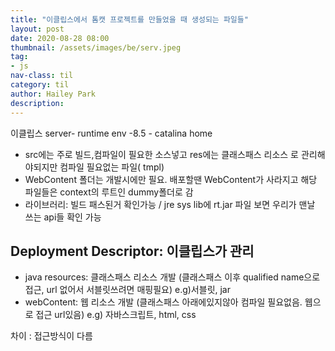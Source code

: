```yaml
---
title: "이클립스에서 톰캣 프로젝트를 만들었을 때 생성되는 파일들"
layout: post
date: 2020-08-28 08:00
thumbnail: /assets/images/be/serv.jpeg
tag:
- js
nav-class: til
category: til
author: Hailey Park
description: 
---
```



이클립스 server- runtime env -8.5 - catalina home

- src에는 주로 빌드,컴파일이 필요한 소스넣고 res에는 클래스패스 리소스 로 관리해야되지만 컴파일 필요없는 파일( tmpl)
- WebContent 폴더는 개발시에만 필요. 배포할땐 WebContent가 사라지고 해당 파일들은 context의 루트인 dummy폴더로 감
- 라이브러리: 빌드 패스된거 확인가능 / jre sys lib에 rt.jar 파일 보면 우리가 맨날 쓰는 api들 확인 가능

## Deployment Descriptor: 이클립스가 관리

- java resources: 클래스패스 리소스 개발 (클래스패스 이후 qualified name으로 접근, url 없어서 서블릿쓰려면 매핑필요) e.g)서블릿, jar
- webContent: 웹 리소스 개발 (클래스패스 아래에있지않아 컴파일 필요없음. 웹으로 접근 url있음) e.g) 자바스크립트, html, css

차이 : 접근방식이 다름 
